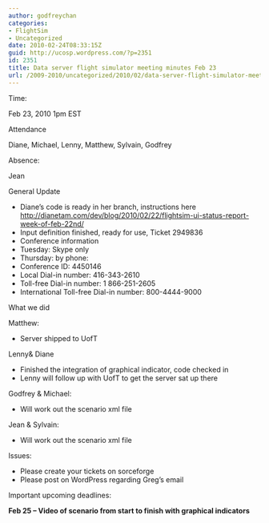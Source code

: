 ```yaml
---
author: godfreychan
categories:
- FlightSim
- Uncategorized
date: 2010-02-24T08:33:15Z
guid: http://ucosp.wordpress.com/?p=2351
id: 2351
title: Data server flight simulator meeting minutes Feb 23
url: /2009-2010/uncategorized/2010/02/data-server-flight-simulator-meeting-minutes-feb-23/
---
```


Time:
  
Feb 23, 2010 1pm EST

Attendance
  
Diane, Michael, Lenny, Matthew, Sylvain, Godfrey

Absence:
  
Jean

General Update

  * Diane’s code is ready in her branch, instructions here http://dianetam.com/dev/blog/2010/02/22/flightsim-ui-status-report-week-of-feb-22nd/
  * Input definition finished, ready for use, Ticket 2949836
  * Conference information
  * Tuesday: Skype only
  * Thursday: by phone:
  * Conference ID: 4450146
  * Local Dial-in number: 416-343-2610
  * Toll-free Dial-in number: 1 866-251-2605
  * International Toll-free Dial-in number: 800-4444-9000

What we did

Matthew:

  * Server shipped to UofT

Lenny& Diane

  * Finished the integration of graphical indicator, code checked in
  * Lenny will follow up with UofT to get the server sat up there

Godfrey & Michael:

  * Will work out the scenario xml file

Jean & Sylvain:

  * Will work out the scenario xml file

Issues:

  * Please create your tickets on sorceforge
  * Please post on WordPress regarding Greg’s email

Important upcoming deadlines:

**Feb 25 – Video of scenario from start to finish with graphical indicators**